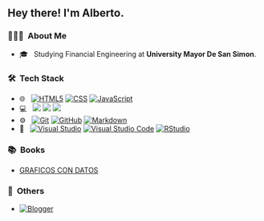 <h2>Hey there! I'm Alberto.</h2>

<h3> 👨🏻‍💻 &nbsp;About Me </h3>

- 🎓 &nbsp; Studying Financial Engineering at **University Mayor De San Simon**.

<h3> 🛠 &nbsp;Tech Stack</h3>

- 🌐 &nbsp;
  [![HTML5](https://img.shields.io/badge/-HTML5-333333?style=flat&logo=HTML5)](https://github.com/LASPUMSS)
  [![CSS](https://img.shields.io/badge/-CSS-333333?style=flat&logo=CSS3&logoColor=1572B6)](https://github.com/LASPUMSS)
  [![JavaScript](https://img.shields.io/badge/-JavaScript-333333?style=flat&logo=javascript)](https://github.com/LASPUMSS)
- 💻 &nbsp;
  [![](https://www.tiobe.com/wp-content/themes/tiobe/tiobe-index/images/Python.png)](https://github.com/LASPUMSS)
  [![](https://www.tiobe.com/wp-content/themes/tiobe/tiobe-index/images/Visual_Basic.png)](https://github.com/LASPUMSS)
  [![](https://www.tiobe.com/wp-content/themes/tiobe/tiobe-index/images/R.png)](https://github.com/LASPUMSS)
- ⚙️ &nbsp;
  [![Git](https://img.shields.io/badge/-Git-333333?style=flat&logo=git)](https://github.com/LASPUMSS)
  [![GitHub](https://img.shields.io/badge/-GitHub-333333?style=flat&logo=github)](https://github.com/LASPUMSS)
  [![Markdown](https://img.shields.io/badge/-Markdown-333333?style=flat&logo=markdown)](https://github.com/LASPUMSS)
- 🔧 &nbsp;
  [![Visual Studio](https://img.shields.io/badge/Visual_Studio-5C2D91?style=for-the-badge&logo=visual%20studio&logoColor=white)](https://github.com/LASPUMSS)
  [![Visual Studio Code](https://img.shields.io/badge/Visual_Studio_Code-0078D4?style=for-the-badge&logo=visual%20studio%20code&logoColor=white)](https://github.com/LASPUMSS)
  [![RStudio](https://img.shields.io/badge/RStudio-75AADB?style=for-the-badge&logo=RStudio&logoColor=white)](https://github.com/LASPUMSS)

<h3> 📚 &nbsp;Books</h3>

- [GRAFICOS CON DATOS](https://laspumss.github.io/GRAFICOS-CON-DATOS/)

<h3> 📝 &nbsp;Others</h3>

- [![Blogger](https://img.shields.io/badge/Blogger-FF5722?style=for-the-badge&logo=blogger&logoColor=white)](https://www.blogger.com/profile/16844125043387300370)



